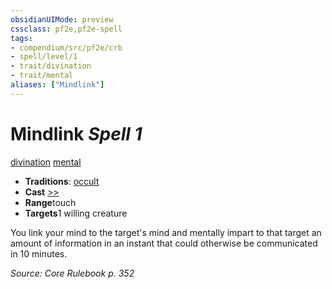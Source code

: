 ```yaml
---
obsidianUIMode: preview
cssclass: pf2e,pf2e-spell
tags:
- compendium/src/pf2e/crb
- spell/level/1
- trait/divination
- trait/mental
aliases: ["Mindlink"]
---
```

# Mindlink *Spell 1*   
[divination](/rules/traits/divination.md)  [mental](/rules/traits/mental.md)  

- **Traditions**: [occult](/rules/traits/occult.md)
- **Cast** [>>](/rules/core-rulebook/chapter-9-playing-the-game.md#Actions "Two-Action") 
- **Range**touch
- **Targets**1 willing creature

You link your mind to the target's mind and mentally impart to that target an amount of information in an instant that could otherwise be communicated in 10 minutes.

*Source: Core Rulebook p. 352*
